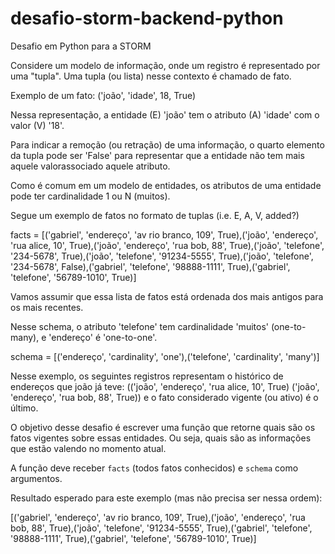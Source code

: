 # desafio-storm-backend-python
Desafio em Python para a STORM

Considere um modelo de informação, onde um registro é representado por uma "tupla".
Uma tupla (ou lista) nesse contexto é chamado de fato.

Exemplo de um fato:
('joão', 'idade', 18, True)

Nessa representação, a entidade (E) 'joão' tem o atributo (A) 'idade' com o valor (V) '18'.

Para indicar a remoção (ou retração) de uma informação, o quarto elemento da tupla pode ser 'False' para representar que a entidade não tem mais aquele valorassociado aquele atributo.

Como é comum em um modelo de entidades, os atributos de uma entidade pode ter cardinalidade 1 ou N (muitos).

Segue um exemplo de fatos no formato de tuplas (i.e. E, A, V, added?)

facts = [('gabriel', 'endereço', 'av rio branco, 109', True),('joão', 'endereço', 'rua alice, 10', True),('joão', 'endereço', 'rua bob, 88', True),('joão', 'telefone', '234-5678', True),('joão', 'telefone', '91234-5555', True),('joão', 'telefone', '234-5678', False),('gabriel', 'telefone', '98888-1111', True),('gabriel', 'telefone', '56789-1010', True)]

Vamos assumir que essa lista de fatos está ordenada dos mais antigos para os mais recentes.

Nesse schema, o atributo 'telefone' tem cardinalidade 'muitos' (one-to-many), e 'endereço' é 'one-to-one'.

schema = [('endereço', 'cardinality', 'one'),('telefone', 'cardinality', 'many')]

Nesse exemplo, os seguintes registros representam o histórico de endereços que joão já teve:
(('joão', 'endereço', 'rua alice, 10', True)
('joão', 'endereço', 'rua bob, 88', True))
e o fato considerado vigente (ou ativo) é o último.

O objetivo desse desafio é escrever uma função que retorne quais são os fatos vigentes sobre essas entidades. Ou seja, quais são as informações que estão valendo no momento atual.

A função deve receber `facts` (todos fatos conhecidos) e `schema` como argumentos.

Resultado esperado para este exemplo (mas não precisa ser nessa ordem):

[('gabriel', 'endereço', 'av rio branco, 109', True),('joão', 'endereço', 'rua bob, 88', True),('joão', 'telefone', '91234-5555', True),('gabriel', 'telefone', '98888-1111', True),('gabriel', 'telefone', '56789-1010', True)]

